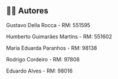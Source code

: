 ## 👨‍💻 Autores

Gustavo Della Rocca - RM: 551595

Humberto Guimarães Martins - RM: 551602

Maria Eduarda Paranhos - RM: 98138

Rodrigo Cordeiro - RM: 97808

Eduardo Alves - RM: 98016



